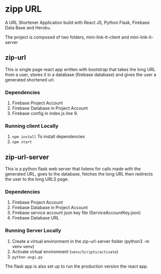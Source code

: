 # zipp URL
A URL Shortener Application build with React JS, Python Flask, Firebase Data Base and Heroku.


The project is composed of two folders, mini-link-it-client and mini-link-it-server

## zip-url
This is single page react app written with bootstrap that takes the long URL from a user, stores it in a database (firebase database) and gives the user a generated
shortened url. 

### Dependencies
1. Firebase Project Account
2. Firebase Database in Project Account
3. Firebase config in index.js line 9. 

### Running client Locally
1. `npm install` To install dependencies
2. `npm start`

## zip-url-server
This is a python flask web server that listens for calls made with the generated URL, goes to the database, fetches the long URL then redirects the user to the
long URLS page.

### Dependencies
1. Firebase Project Account
2. Firebase Database in Project Account
3. Firebase service account json key file (ServiceAccountKey.json)
4. Firebase Database URL

### Running Server Locally
1. Create a virtual environment in the zip-url-server folder (python3 -m venv venv)
2. Activate virtual environment (`venv/Scripts/activate`)
3. `python wsgi.py`

The flask app is also set up to run the production version the react app.
